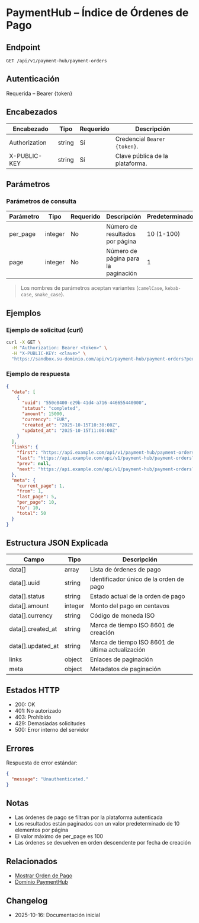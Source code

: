 # PaymentHub – Índice de Órdenes de Pago

## Endpoint

```
GET /api/v1/payment-hub/payment-orders
```

## Autenticación

Requerida – Bearer {token}

## Encabezados

| Encabezado       | Tipo   | Requerido | Descripción |
| ---------------- | ------ | --------- | ----------- |
| Authorization    | string | Sí        | Credencial `Bearer {token}`. |
| X-PUBLIC-KEY     | string | Sí        | Clave pública de la plataforma. |

## Parámetros

### Parámetros de consulta

| Parámetro | Tipo    | Requerido | Descripción | Predeterminado/Valores |
| --------- | ------- | --------- | ----------- | ---------------------- |
| per_page  | integer | No        | Número de resultados por página | 10 (1-100) |
| page      | integer | No        | Número de página para la paginación | 1 |

> Los nombres de parámetros aceptan variantes (`camelCase`, `kebab-case`, `snake_case`).

## Ejemplos

### Ejemplo de solicitud (curl)

```bash
curl -X GET \
  -H "Authorization: Bearer <token>" \
  -H "X-PUBLIC-KEY: <clave>" \
  "https://sandbox.su-dominio.com/api/v1/payment-hub/payment-orders?per_page=10"
```

### Ejemplo de respuesta

```json
{
  "data": [
    {
      "uuid": "550e8400-e29b-41d4-a716-446655440000",
      "status": "completed",
      "amount": 15000,
      "currency": "EUR",
      "created_at": "2025-10-15T10:30:00Z",
      "updated_at": "2025-10-15T11:00:00Z"
    }
  ],
  "links": {
    "first": "https://api.example.com/api/v1/payment-hub/payment-orders?page=1",
    "last": "https://api.example.com/api/v1/payment-hub/payment-orders?page=5",
    "prev": null,
    "next": "https://api.example.com/api/v1/payment-hub/payment-orders?page=2"
  },
  "meta": {
    "current_page": 1,
    "from": 1,
    "last_page": 5,
    "per_page": 10,
    "to": 10,
    "total": 50
  }
}
```

## Estructura JSON Explicada

| Campo              | Tipo    | Descripción |
| ------------------ | ------- | ----------- |
| data[]             | array   | Lista de órdenes de pago |
| data[].uuid        | string  | Identificador único de la orden de pago |
| data[].status      | string  | Estado actual de la orden de pago |
| data[].amount      | integer | Monto del pago en centavos |
| data[].currency    | string  | Código de moneda ISO |
| data[].created_at  | string  | Marca de tiempo ISO 8601 de creación |
| data[].updated_at  | string  | Marca de tiempo ISO 8601 de última actualización |
| links              | object  | Enlaces de paginación |
| meta               | object  | Metadatos de paginación |

## Estados HTTP

- 200: OK
- 401: No autorizado
- 403: Prohibido
- 429: Demasiadas solicitudes
- 500: Error interno del servidor

## Errores

Respuesta de error estándar:

```json
{
  "message": "Unauthenticated."
}
```

## Notas

- Las órdenes de pago se filtran por la plataforma autenticada
- Los resultados están paginados con un valor predeterminado de 10 elementos por página
- El valor máximo de per_page es 100
- Las órdenes se devuelven en orden descendente por fecha de creación

## Relacionados

- [Mostrar Orden de Pago](./PaymentOrderShow.md)
- [Dominio PaymentHub](../README.md)

## Changelog

- 2025-10-16: Documentación inicial
